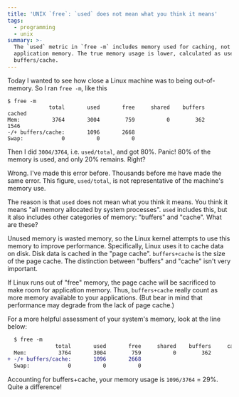```yaml
---
title: 'UNIX `free`: `used` does not mean what you think it means'
tags:
  - programming
  - unix
summary: >-
  The `used` metric in `free -m` includes memory used for caching, not just
  application memory. The true memory usage is lower, calculated as used minus
  buffers/cache.
---
```


Today I wanted to see how close a Linux machine was to being out-of-memory.
So I ran `free -m`, like this

```
$ free -m
             total       used       free     shared    buffers     cached
Mem:          3764       3004        759          0        362       1546
-/+ buffers/cache:       1096       2668
Swap:            0          0          0
```

Then I did `3004/3764`, i.e. `used/total`, and got 80%.
Panic! 80% of the memory is used, and only 20% remains.
Right?

Wrong.
I've made this error before.
Thousands before me have made the same error.
This figure, `used/total`, is not representative of the machine's memory use.

The reason is that `used` does not mean what you think it means.
You think it means "all memory allocated by system processes".
`used` includes this,
but it also includes other categories of memory:
"buffers" and "cache".
What are these?

Unused memory is wasted memory,
so the Linux kernel attempts to use this memory to improve performance.
Specifically, Linux uses it to cache data on disk.
Disk data is cached in the "page cache".
`buffers+cache` is the size of the page cache.
The distinction between "buffers" and "cache" isn't very important.

If Linux runs out of "free" memory,
the page cache will be sacrificed
to make room for application memory.
Thus, `buffers+cache` really count as more memory available to your applications.
(But bear in mind that performance may degrade from the lack of page cache.)

For a more helpful assessment of your system's memory,
look at the line below:

```diff
  $ free -m
               total       used       free     shared    buffers     cached
  Mem:          3764       3004        759          0        362       1546
+ -/+ buffers/cache:       1096       2668
  Swap:            0          0          0
```

Accounting for buffers+cache,
your memory usage is `1096/3764` = 29%.
Quite a difference!

